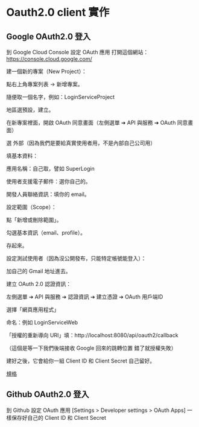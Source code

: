 #  Oauth2.0 client 實作
## Google OAuth2.0 登入
到 Google Cloud Console 設定 OAuth 應用
打開這個網站：https://console.cloud.google.com/

建一個新的專案（New Project）：

點右上角專案列表 → 新增專案。

隨便取一個名字，例如：LoginServiceProject

地區選預設，建立。

在新專案裡面，開啟 OAuth 同意畫面（左側選單 ➔ API 與服務 ➔ OAuth 同意畫面）

選 外部（因為我們是要給真實使用者用，不是內部自己公司用）

填基本資料：

應用名稱：自己取，譬如 SuperLogin

使用者支援電子郵件：選你自己的。

開發人員聯絡資訊：填你的 email。

設定範圍（Scope）：

點「新增或刪除範圍」。

勾選基本資訊（email、profile）。

存起來。

設定測試使用者（因為沒公開發布，只能特定帳號能登入）：

加自己的 Gmail 地址進去。

建立 OAuth 2.0 認證資訊：

左側選單 ➔ API 與服務 ➔ 認證資訊 ➔ 建立憑證 ➔ OAuth 用戶端ID

選擇「網頁應用程式」

命名：例如 LoginServiceWeb

「授權的重新導向 URI」填：http://localhost:8080/api/oauth2/callback

（這個是等一下我們後端接收 Google 回來的跳轉位置 錯了就授權失敗）

建好之後，它會給你一組 Client ID 和 Client Secret 自己留好。

[規格](https://accounts.google.com/.well-known/openid-configuration)

## Github OAuth2.0 登入
到 Github 設定 OAuth 應用 [Settings > Developer settings > OAuth Apps]
一樣保存好自己的 Client ID 和 Client Secret
